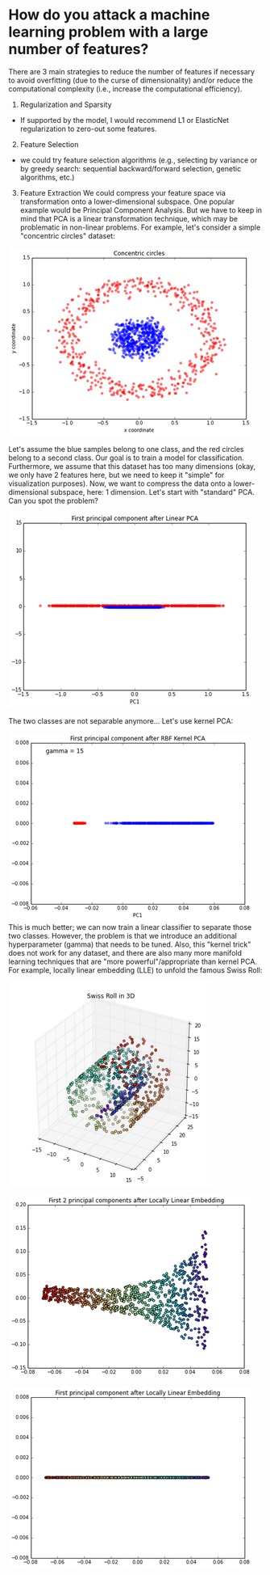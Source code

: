 # How do you attack a machine learning problem with a large number of features?


There are 3 main strategies to reduce the number of features if necessary to avoid overfitting (due to the curse of dimensionality) and/or reduce the computational complexity (i.e., increase the computational efficiency).


1. Regularization and Sparsity
- If supported by the model, I would recommend L1 or ElasticNet regularization to zero-out some features.


2. Feature Selection
- we could try feature selection algorithms (e.g., selecting by variance or by greedy search: sequential backward/forward selection, genetic algorithms, etc.)


3. Feature Extraction
We could compress your feature space via transformation onto a lower-dimensional subspace. One popular example would be Principal Component Analysis. But we have to keep in mind that PCA is a linear transformation technique, which may be problematic in non-linear problems. For example, let's consider a simple "concentric circles" dataset:


![](./large-num-features/concentric-circles.png)

Let's assume the blue samples belong to one class, and the red circles belong to a second class. Our goal is to train a model for classification. Furthermore, we assume that this dataset has too many dimensions (okay, we only have 2 features here, but we need to keep it "simple" for visualization purposes). Now, we want to compress the data onto a lower-dimensional subspace, here: 1 dimension.
Let's start with "standard" PCA. Can you spot the problem?


![](./large-num-features/pca-pc1.png)


The two classes are not separable anymore...
Let's use kernel PCA:

![](./large-num-features/kpca-pc1.png)
This is much better; we can now train a linear classifier to separate those two classes. However, the problem is that we introduce an additional hyperparameter (gamma) that needs to be tuned. Also, this "kernel trick" does not work for any dataset, and there are also many more manifold learning techniques that are "more powerful"/appropriate than kernel PCA.
For example, locally linear embedding (LLE) to unfold the famous Swiss Roll:


![](./large-num-features/swiss-roll.png)


![](./large-num-features/lle1.png)


![](./large-num-features/lle2.png)   

 
